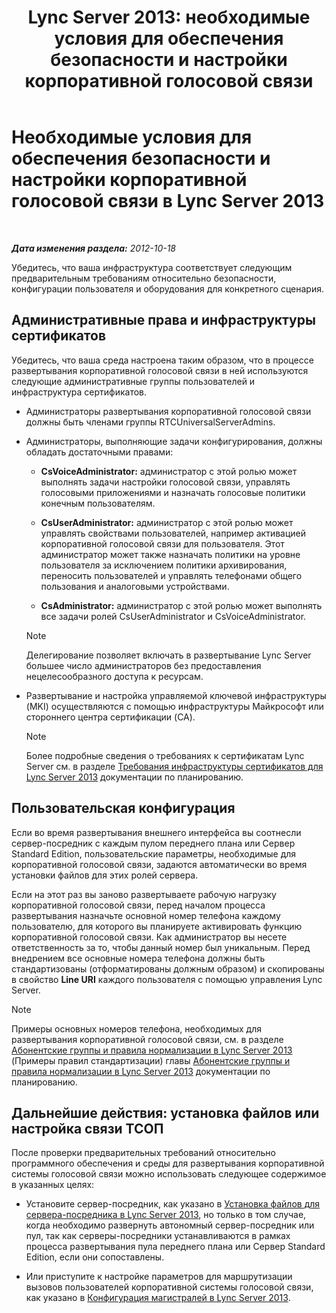 ﻿---
title: 'Lync Server 2013: необходимые условия для обеспечения безопасности и настройки корпоративной голосовой связи'
TOCTitle: Необходимые условия для обеспечения безопасности и настройки корпоративной голосовой связи
ms:assetid: 15354abe-733e-466b-bcd4-a6cfbf58caf8
ms:mtpsurl: https://technet.microsoft.com/ru-ru/library/Gg398221(v=OCS.15)
ms:contentKeyID: 49309039
ms.date: 05/19/2016
mtps_version: v=OCS.15
ms.translationtype: HT
---

# Необходимые условия для обеспечения безопасности и настройки корпоративной голосовой связи в Lync Server 2013

 

_**Дата изменения раздела:** 2012-10-18_

Убедитесь, что ваша инфраструктура соответствует следующим предварительным требованиям относительно безопасности, конфигурации пользователя и оборудования для конкретного сценария.

## Административные права и инфраструктуры сертификатов

Убедитесь, что ваша среда настроена таким образом, что в процессе развертывания корпоративной голосовой связи в ней используются следующие административные группы пользователей и инфраструктура сертификатов.

  - Администраторы развертывания корпоративной голосовой связи должны быть членами группы RTCUniversalServerAdmins.

  - Администраторы, выполняющие задачи конфигурирования, должны обладать достаточными правами:
    
      - **CsVoiceAdministrator:** администратор с этой ролью может выполнять задачи настройки голосовой связи, управлять голосовыми приложениями и назначать голосовые политики конечным пользователям.
    
      - **CsUserAdministrator:** администратор с этой ролью может управлять свойствами пользователей, например активацией корпоративной голосовой связи для пользователя. Этот администратор может также назначать политики на уровне пользователя за исключением политики архивирования, переносить пользователей и управлять телефонами общего пользования и аналоговыми устройствами.
    
      - **CsAdministrator:** администратор с этой ролью может выполнять все задачи ролей CsUserAdministrator и CsVoiceAdministrator.
    
    > [!NOTE]  
    > Делегирование позволяет включать в развертывание Lync Server большее число администраторов без предоставления нецелесообразного доступа к ресурсам.

  - Развертывание и настройка управляемой ключевой инфраструктуры (MKI) осуществляются с помощью инфраструктуры Майкрософт или стороннего центра сертификации (CA).
    
    > [!NOTE]  
    > Более подробные сведения о требованиях к сертификатам Lync Server см. в разделе <a href="lync-server-2013-certificate-infrastructure-requirements.md">Требования инфраструктуры сертификатов для Lync Server 2013</a> документации по планированию.

## Пользовательская конфигурация

Если во время развертывания внешнего интерфейса вы соотнесли сервер-посредник с каждым пулом переднего плана или Сервер Standard Edition, пользовательские параметры, необходимые для корпоративной голосовой связи, задаются автоматически во время установки файлов для этих ролей сервера.

Если на этот раз вы заново развертываете рабочую нагрузку корпоративной голосовой связи, перед началом процесса развертывания назначьте основной номер телефона каждому пользователю, для которого вы планируете активировать функцию корпоративной голосовой связи. Как администратор вы несете ответственность за то, чтобы данный номер был уникальным. Перед внедрением все основные номера телефона должны быть стандартизованы (отформатированы должным образом) и скопированы в свойство **Line URI** каждого пользователя с помощью управления Lync Server.

> [!NOTE]  
> Примеры основных номеров телефона, необходимых для развертывания корпоративной голосовой связи, см. в разделе <a href="lync-server-2013-dial-plans-and-normalization-rules.md">Абонентские группы и правила нормализации в Lync Server 2013</a> (Примеры правил стандартизации) главы <a href="lync-server-2013-dial-plans-and-normalization-rules.md">Абонентские группы и правила нормализации в Lync Server 2013</a> документации по планированию.

## Дальнейшие действия: установка файлов или настройка связи ТСОП

После проверки предварительных требований относительно программного обеспечения и среды для развертывания корпоративной системы голосовой связи можно использовать следующее содержимое в указанных целях:

  - Установите сервер-посредник, как указано в [Установка файлов для сервера-посредника в Lync Server 2013](lync-server-2013-install-the-files-for-mediation-server.md), но только в том случае, когда необходимо развернуть автономный сервер-посредник или пул, так как серверы-посредники устанавливаются в рамках процесса развертывания пула переднего плана или Сервер Standard Edition, если они сопоставлены.

  - Или приступите к настройке параметров для маршрутизации вызовов пользователей корпоративной системы голосовой связи, как указано в [Конфигурация магистралей в Lync Server 2013](lync-server-2013-configuring-trunks.md).

